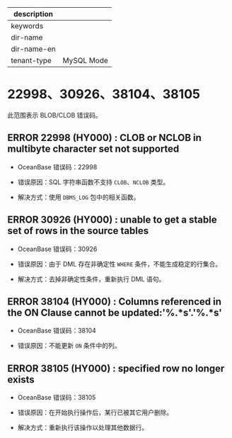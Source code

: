 |description||
|---|---|
|keywords||
|dir-name||
|dir-name-en||
|tenant-type|MySQL Mode|

# 22998、30926、38104、38105

此范围表示 BLOB/CLOB 错误码。

## ERROR 22998 (HY000) : CLOB or NCLOB in multibyte character set not supported


* OceanBase 错误码：22998

* 错误原因：SQL 字符串函数不支持 `CLOB`、`NCLOB` 类型。

* 解决方式：使用 `DBMS_LOG` 包中的相关函数。

## ERROR 30926 (HY000) : unable to get a stable set of rows in the source tables


* OceanBase 错误码：30926

* 错误原因：由于 DML 存在非确定性 `WHERE` 条件，不能生成稳定的行集合。

* 解决方式：去掉非确定性条件，重新执行 DML 语句。

## ERROR 38104 (HY000) : Columns referenced in the ON Clause cannot be updated:'%.\*s'.'%.\*s'


* OceanBase 错误码：38104

* 错误原因：不能更新 `ON` 条件中的列。

## ERROR 38105 (HY000) : specified row no longer exists


* OceanBase 错误码：38105

* 错误原因：在开始执行操作后，某行已被其它用户删除。

* 解决方式：重新执行该操作以处理其他数据行。
